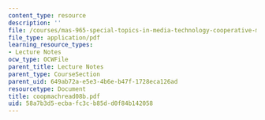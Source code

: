 ```yaml
---
content_type: resource
description: ''
file: /courses/mas-965-special-topics-in-media-technology-cooperative-machines-fall-2003/58a7b3d5ecbafc3cb85dd0f84b142058_coopmachread08b.pdf
file_type: application/pdf
learning_resource_types:
- Lecture Notes
ocw_type: OCWFile
parent_title: Lecture Notes
parent_type: CourseSection
parent_uid: 649ab72a-e5e3-4b6e-b47f-1728eca126ad
resourcetype: Document
title: coopmachread08b.pdf
uid: 58a7b3d5-ecba-fc3c-b85d-d0f84b142058
---
```

